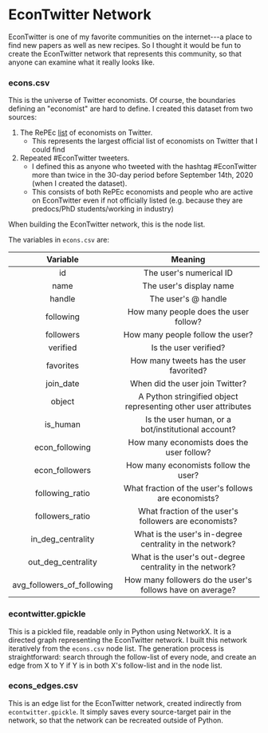 # EconTwitter Network

EconTwitter is one of my favorite communities on the internet---a place to find new papers as well as new recipes. So I thought it would be fun to create the EconTwitter network that represents this community, so that anyone can examine what it really looks like.

### econs.csv

This is the universe of Twitter economists. Of course, the boundaries defining an "economist" are hard to define. I created this dataset from two sources:

1. The RePEc [list](https://ideas.repec.org/i/etwitter.html) of economists on Twitter.
   - This represents the largest official list of economists on Twitter that I could find
2. Repeated #EconTwitter tweeters.
   - I defined this as anyone who tweeted with the hashtag #EconTwitter more than twice in the 30-day period before September 14th, 2020 (when I created the dataset).
   - This consists of both RePEc economists and people who are active on EconTwitter even if not officially listed (e.g. because they are predocs/PhD students/working in industry)  

When building the EconTwitter network, this is the node list.

The variables in `econs.csv` are:

|          Variable          |                             Meaning                            |
|:--------------------------:|:--------------------------------------------------------------:|
|             id             |                     The user's numerical ID                    |
|            name            |                     The user's display name                    |
|           handle           |                       The user's @ handle                      |
|          following         |              How many people does the user follow?             |
|          followers         |                How many people follow the user?                |
|          verified          |                      Is the user verified?                     |
|          favorites         |             How many tweets has the user favorited?            |
|          join_date         |                 When did the user join Twitter?                |
|           object           | A Python stringified object representing other user attributes |
|          is_human          |       Is the user human, or a bot/institutional account?       |
|       econ_following       |            How many economists does the user follow?           |
|       econ_followers       |              How many economists follow the user?              |
|       following_ratio      |       What fraction of the user's follows are economists?      |
|       followers_ratio      |      What fraction of the user's followers are economists?     |
|      in_deg_centrality     |     What is the user's in-degree centrality in the network?    |
|     out_deg_centrality     |    What is the user's out-degree centrality in the network?    |
| avg_followers_of_following |    How many followers do the user's follows have on average?   |

### econtwitter.gpickle

This is a pickled file, readable only in Python using NetworkX. It is a directed graph representing the EconTwitter network. I built this network iteratively from the `econs.csv` node list. The generation process is straightforward: search through the follow-list of every node, and create an edge from X to Y if Y is in both X's follow-list and in the node list.

### econs_edges.csv

This is an edge list for the EconTwitter network, created indirectly from `econtwitter.gpickle`. It simply saves every source-target pair in the network, so that the network can be recreated outside of Python.
